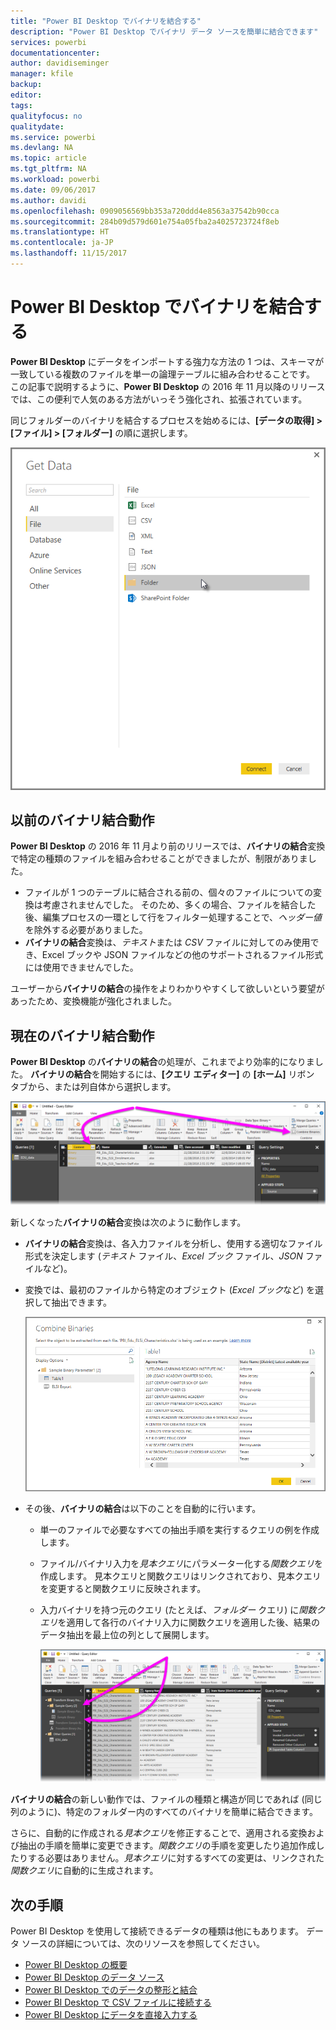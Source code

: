 ```yaml
---
title: "Power BI Desktop でバイナリを結合する"
description: "Power BI Desktop でバイナリ データ ソースを簡単に結合できます"
services: powerbi
documentationcenter: 
author: davidiseminger
manager: kfile
backup: 
editor: 
tags: 
qualityfocus: no
qualitydate: 
ms.service: powerbi
ms.devlang: NA
ms.topic: article
ms.tgt_pltfrm: NA
ms.workload: powerbi
ms.date: 09/06/2017
ms.author: davidi
ms.openlocfilehash: 0909056569bb353a720ddd4e8563a37542b90cca
ms.sourcegitcommit: 284b09d579d601e754a05fba2a4025723724f8eb
ms.translationtype: HT
ms.contentlocale: ja-JP
ms.lasthandoff: 11/15/2017
---
```

# <a name="combine-binaries-in-power-bi-desktop"></a>Power BI Desktop でバイナリを結合する
**Power BI Desktop** にデータをインポートする強力な方法の 1 つは、スキーマが一致している複数のファイルを単一の論理テーブルに組み合わせることです。 この記事で説明するように、**Power BI Desktop** の 2016 年 11 月以降のリリースでは、この便利で人気のある方法がいっそう強化され、拡張されています。

同じフォルダーのバイナリを結合するプロセスを始めるには、**[データの取得] > [ファイル] > [フォルダー]** の順に選択します。

![](media/desktop-combine-binaries/combine-binaries_1.png)

## <a name="previous-combine-binaries-behavior"></a>以前のバイナリ結合動作
**Power BI Desktop** の 2016 年 11 月より前のリリースでは、**バイナリの結合**変換で特定の種類のファイルを組み合わせることができましたが、制限がありました。

* ファイルが 1 つのテーブルに結合される前の、個々のファイルについての変換は考慮されませんでした。 そのため、多くの場合、ファイルを結合した後、編集プロセスの一環として行をフィルター処理することで、*ヘッダー値*を除外する必要がありました。
* **バイナリの結合**変換は、*テキスト*または *CSV* ファイルに対してのみ使用でき、Excel ブックや JSON ファイルなどの他のサポートされるファイル形式には使用できませんでした。

ユーザーから**バイナリの結合**の操作をよりわかりやすくして欲しいという要望があったため、変換機能が強化されました。

## <a name="current-combine-binaries-behavior"></a>現在のバイナリ結合動作
**Power BI Desktop** の**バイナリの結合**の処理が、これまでより効率的になりました。 **バイナリの結合**を開始するには、**[クエリ エディター]** の **[ホーム]** リボン タブから、または列自体から選択します。

![](media/desktop-combine-binaries/combine-binaries_2a.png)

新しくなった**バイナリの結合**変換は次のように動作します。

* **バイナリの結合**変換は、各入力ファイルを分析し、使用する適切なファイル形式を決定します (*テキスト* ファイル、*Excel ブック* ファイル、*JSON* ファイルなど)。
* 変換では、最初のファイルから特定のオブジェクト (*Excel ブック*など) を選択して抽出できます。
  
  ![](media/desktop-combine-binaries/combine-binaries_3.png)
* その後、**バイナリの結合**は以下のことを自動的に行います。
  
  * 単一のファイルで必要なすべての抽出手順を実行するクエリの例を作成します。
  * ファイル/バイナリ入力を*見本クエリ*にパラメーター化する*関数クエリ*を作成します。 見本クエリと関数クエリはリンクされており、見本クエリを変更すると関数クエリに反映されます。
  * 入力バイナリを持つ元のクエリ (たとえば、*フォルダー* クエリ) に*関数クエリ*を適用して各行のバイナリ入力に関数クエリを適用した後、結果のデータ抽出を最上位の列として展開します。
    
    ![](media/desktop-combine-binaries/combine-binaries_4.png)

**バイナリの結合**の新しい動作では、ファイルの種類と構造が同じであれば (同じ列のように)、特定のフォルダー内のすべてのバイナリを簡単に結合できます。

さらに、自動的に作成される*見本クエリ*を修正することで、適用される変換および抽出の手順を簡単に変更できます。*関数クエリ*の手順を変更したり追加作成したりする必要はありません。*見本クエリ*に対するすべての変更は、リンクされた*関数クエリ*に自動的に生成されます。

## <a name="next-steps"></a>次の手順
Power BI Desktop を使用して接続できるデータの種類は他にもあります。 データ ソースの詳細については、次のリソースを参照してください。

* [Power BI Desktop の概要](desktop-getting-started.md)
* [Power BI Desktop のデータ ソース](desktop-data-sources.md)
* [Power BI Desktop でのデータの整形と結合](desktop-shape-and-combine-data.md)
* [Power BI Desktop で CSV ファイルに接続する](desktop-connect-csv.md)   
* [Power BI Desktop にデータを直接入力する](desktop-enter-data-directly-into-desktop.md)   

